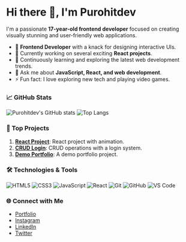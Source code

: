 # Hi there 👋, I'm Purohitdev

I'm a passionate **17-year-old frontend developer** focused on creating visually stunning and user-friendly web applications.

- 🌟 **Frontend Developer** with a knack for designing interactive UIs.
- 🔭 Currently working on several exciting **React projects**.
- 🌱 Continuously learning and exploring the latest web development trends.
- 💬 Ask me about **JavaScript, React, and web development**.
- ⚡ Fun fact: I love exploring new tech and playing video games.

### 📈 GitHub Stats

![Purohitdev's GitHub stats](https://github-readme-stats.vercel.app/api?username=Purohitdev&show_icons=true&theme=radical)
![Top Langs](https://github-readme-stats.vercel.app/api/top-langs/?username=Purohitdev&layout=compact&theme=radical)

### 🚀 Top Projects

1. **[React Project](https://github.com/Purohitdev/React-project)**: React project with animation.
2. **[CRUD Login](https://github.com/Purohitdev/crudd.login)**: CRUD operations with a login system.
3. **[Demo Portfolio](https://github.com/Purohitdev/demoportfolio)**: A demo portfolio project.

### 🛠️ Technologies & Tools

![HTML5](https://img.shields.io/badge/-HTML5-E34F26?style=flat&logo=html5&logoColor=white)
![CSS3](https://img.shields.io/badge/-CSS3-1572B6?style=flat&logo=css3&logoColor=white)
![JavaScript](https://img.shields.io/badge/-JavaScript-F7DF1E?style=flat&logo=javascript&logoColor=white)
![React](https://img.shields.io/badge/-React-61DAFB?style=flat&logo=react&logoColor=white)
![Git](https://img.shields.io/badge/-Git-F05032?style=flat&logo=git&logoColor=white)
![GitHub](https://img.shields.io/badge/-GitHub-181717?style=flat&logo=github&logoColor=white)
![VS Code](https://img.shields.io/badge/-VS%20Code-007ACC?style=flat&logo=visual-studio-code&logoColor=white)

### 🌐 Connect with Me

- [Portfolio](https://devs-potfo.vercel.app)
- [Instagram](https://www.instagram.com/hoi.devu)
- [LinkedIn](https://www.linkedin.com/in/devansh-rajpurohit)
- [Twitter](https://twitter.com/YOUR-TWITTER-HANDLE)

